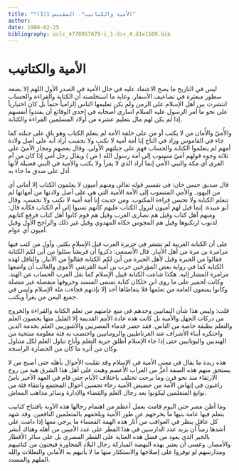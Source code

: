 ```yaml
---
title: "*الأمية والكتاتيب*. المقتبس 1(1)"
author: 
date: 1906-02-25
bibliography: oclc_4770057679-i_1-div_4.d1e1509.bib
---
```




#  الأمية والكتاتيب 


 ليس في التاريخ ما يصح الاعتماد عليه في حال الأمية في الصدر الأول اللهم إلا بضعة سطور مبعثرة في تضاعيف الأسفار. وغاية ما استخلصته أن الكتابة والقراءة والحساب انتشرت بين أهل الإسلام على الزمن ولم يكن تعليمها الناس إلزامياً حتماً بل كان اختيارياً على نحو ما أمر الرسول عليه السلام اسارى أصحابه في  إحدى  الوقائع أن يفتدوا أنفسهم إذا لم يكن لهم مال بتعليم  عشرة  من أولاد المسلمين القراءة والكتابة. 

 والأُميّ والأُمان من لا يكتب أو من على خلقة الأمة لم يتعلم الكتاب وهو باقٍ على جبلته كما جاء في القاموس وزاد في التاج إنا أمة أمية لا نكتب ولا نحسب أراد أنه على أصل ولادة أمهم لم يتعلموا الكتابة والحساب فهم على جبلتهم الأولى. وقال بعضهم ومجاز الأميّ على  ثلاثة  وجوه قولهم أميّ   منسوب إلى أمة رسول الله ( ص ) ويقال رجل أمي إذا كان من أم القرى أي مكة والنبي الأُمي إنما أراد الذي لا يقرأ ولا يكتب والأمية في النبي فضيلة لأنها أدل على صدق ما جاء به. 

 قال صديق حسن خان: في تفسير قوله تعالى ومنهم أميون لا يعلمون الكتاب إلا أماني أي من اليهود. والأمي المنسوب إلى الأمة الأمية التي هي على أصل ولادتها من أمهاتها لم تتعلم الكتابة ولا تحسن قراءة المكتوب. ومن حديث إنا أمة أمية لا نكتب ولا نحسب. وقال أبو عبيدة: إنما قيل لهم أميون لنزول الكتاب عليهم كأنهم نسبوا إلى أم الكتاب فكأنه قال: ومنهم أهل كتاب وقيل هم نصارى العرب وقيل هم قوم كانوا أهل كتاب فرفع كتابهم لذنوب ارتكبوها وقيل هم المجوس حكاه المهدوي وقيل غير ذلك والراجح الأول وقيل أميون أي عوام. 

 على أن الكتابة العربية لم تنتشر في جزيرة العرب قبل الإسلام بكثير. وأول من كتب فيها مرامرة بن مرة من أهل الأنبار. قال الأصمعي: ذكروا أن قريشاً سئلوا من أين لكم الكتابة فقالوا من الحيرة وقيل لأهل الحيرة من أين لكم الكتابة فقالوا من الأنبار. والناقل لهذه الكتابة كما في رواية بعض المؤرخين حرب بن أمية القرشي الأموي والغالب أن واضعها مرامرة المشار إليه. هكذا شاعت الكتابة قبيل الإسلام كما نقل العرب الحساب عن الهند. وكانت لحمير على ما روى ابن خلكان كتابة تسمى المسند وحروفها منفصلة غير متصلة وكانوا يمنعون العامة من تعلمها فلا يتعاطاها  أحد  إلا بإذنهم فجاءت ملة الإسلام وليس في   جميع اليمن من يقرأ ويكتب. 

 قلت: وليس هذا شأن اليمانيين وحدهم في منع عامتهم من تعلم الكتابة   والقراءة والخروج من دركات الجهل والأمية بل كانت هذه عادة الأمم القديمة إلا القليل منها يخصون العلم والتعلم بطبقة خاصة من الناس. فقد حصر قدماء المصريين والآشوريين العلم بخدمة الدين واحتكره أبناء الأشراف عند الغرناطيين والرومانيين واختصت به فئة معلومة منتخبة من الهنديين واليونانيين حتى إذا جاء الإسلام أطلق حرية التعلم وأباح تناول العلم لكل متناول وكان من أثره ما كان من الحضارة الراسخة. 

 هذه زبدة ما يقال في معنى الأمية في الإسلام وقد تقلبت الأحوال بأهله حتى أصبح من لا يستحق منهم هذه الصفة أعزَّ من الغراب الأعصم وهبت على أهل هذا الشرق هبة من روح الارتقاء منذ نحو قرن وما برحت تختلف باختلاف الأيام حتى قام في العهد الأخير ناسٌ راغبون في إنهاض الأمة من حضيض الأمية رجاء تحسين أحوال المجتمع وانتقاء فئة من نوابغ المتعلمين ليكونوا بعد رجال العلم والقضاء والإدارة وسائر مذاهب المعاش. 

 وما أظن مصر حتى اليوم قامت بعمل أعظم من اهتمام رجالها هذه الآونة بافتتاح كتاتيب يتعلم فيها عامة بنيها ما يخرجهم عن طور الأمية ويلحقهم بالمتعلمين النافعين. وقد شهد كل عاقل ينظر في العواقب من آثار هذه الهمة القعساء ما يرجى معها إذا دامت على أشدها زمناً أن يزيد عدد الدارسين في هذا القطر على عدد الأميين من أهله وهناك أبشر بالخير الذي يعود من فضل هذه العناية على القطر المصري بل على سائر الأقطار والأمصار. وعسى أن يعتبر بهذه النهضة المباركة رجال البلاد المجاورة فيجنون من كتاتيبهم ومدارسهم لو توفروا على إصلاحها والاستكثار منها ما لا يأتيهم به الأماني والتعللات والله الملهم والمسدد. 
